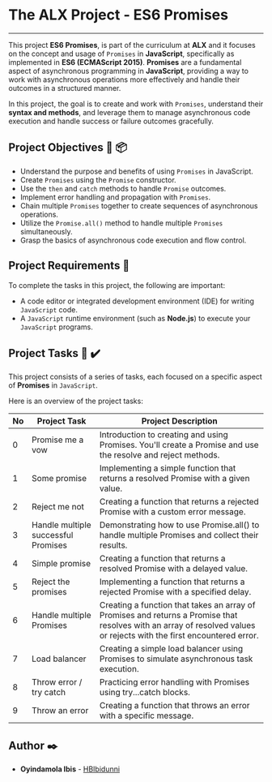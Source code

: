 # The ALX Project - ES6 Promises
------------

This project __ES6 Promises__, is part of the curriculum at __ALX__ and  it focuses on
the concept and usage of `Promises` in __JavaScript__, specifically as implemented in __ES6 (ECMAScript 2015)__.
__Promises__ are a fundamental aspect of asynchronous programming in __JavaScript__,
providing a way to work with asynchronous operations more effectively and handle their outcomes in a structured manner.

In this project, the goal is to create and work with `Promises`, understand their __syntax and methods__,
and leverage them to manage asynchronous code execution and handle success or failure outcomes gracefully.


## Project Objectives :briefcase: :package:

- Understand the purpose and benefits of using `Promises` in JavaScript.
- Create `Promises` using the `Promise` constructor.
- Use the `then` and `catch` methods to handle `Promise` outcomes.
- Implement error handling and propagation with `Promises`.
- Chain multiple `Promises` together to create sequences of asynchronous operations.
- Utilize the `Promise.all()` method to handle multiple `Promises` simultaneously.
- Grasp the basics of asynchronous code execution and flow control.


## Project Requirements :toolbox:

To complete the tasks in this project, the following are important:

- A code editor or integrated development environment (IDE) for writing `JavaScript` code.
- A `JavaScript` runtime environment (such as __Node.js__) to execute your `JavaScript` programs.


## Project Tasks :open_file_folder: :heavy_check_mark:

This project consists of a series of tasks, each focused on a specific aspect of __Promises__ in `JavaScript`.

Here is an overview of the project tasks:



| No         | Project Task                            | Project Description                                                           |
|------------|-----------------------------------------|-----------------------------------------------------------------------|
| 0          | Promise me a vow                        | Introduction to creating and using Promises. You'll create a Promise and use the resolve and reject methods.                          |
| 1          | Some promise                            | Implementing a simple function that returns a resolved Promise with a given value.                |
| 2          | Reject me not                           | Creating a function that returns a rejected Promise with a custom error message.                  |
| 3          | Handle multiple successful Promises      | Demonstrating how to use Promise.all() to handle multiple Promises and collect their results.     |
| 4          | Simple promise                          | Creating a function that returns a resolved Promise with a delayed value.                           |
| 5          | Reject the promises                      | Implementing a function that returns a rejected Promise with a specified delay.                     |
| 6          | Handle multiple Promises                 | Creating a function that takes an array of Promises and returns a Promise that resolves with an array of resolved values or rejects with the first encountered error. |
| 7          | Load balancer                           | Creating a simple load balancer using Promises to simulate asynchronous task execution.          |
| 8          | Throw error / try catch                 | Practicing error handling with Promises using try...catch blocks.      |
| 9          | Throw an error                          | Creating a function that throws an error with a specific message.     |


## Author :black_nib:

- **Oyindamola Ibis** - [HBIbidunni](https:///github.com/HBIbidunni)
